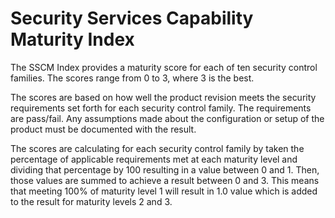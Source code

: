 # Security Services Capability Maturity Index

The SSCM Index provides a maturity score for each of ten security control families. The scores range from 0 to 3, where 3 is the best.

The scores are based on how well the product revision meets the security requirements set forth for each security control family. The requirements are pass/fail. Any assumptions made about the configuration or setup of the product must be documented with the result.

The scores are calculating for each security control family by taken the percentage of applicable requirements met at each maturity level and dividing that percentage by 100 resulting in a value between 0 and 1. Then, those values are summed to achieve a result between 0 and 3. This means that meeting 100% of maturity level 1 will result in 1.0 value which is added to the result for maturity levels 2 and 3. 
